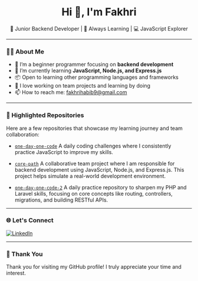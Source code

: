 ## <h1 align="center">Hi 👋, I'm Fakhri</h1>

<p align="center">
  🚀 Junior Backend Developer |  🌱 Always Learning  | 💻 JavaScript Explorer
</p>

---

### 👨‍💻 About Me

- 🌱 I’m a beginner programmer focusing on **backend development**
- 🔧 I’m currently learning **JavaScript, Node.js, and Express.js**
- 📦 Open to learning other programming languages and frameworks
- 🤝 I love working on team projects and learning by doing
- 📫 How to reach me: fakhrihabib9@gmail.com

---

### 📁 Highlighted Repositories

Here are a few repositories that showcase my learning journey and team collaboration:

- [`one-day-one-code`](https://github.com/FakhriHH/one-day-one-code)
A daily coding challenges where I consistently practice JavaScript to improve my skills.

- [`core-path`](https://github.com/FakhriHH/one-day-one-code)
A collaborative team project where I am responsible for backend development using JavaScript, Node.js, and Express.js. This project helps simulate a real-world development environment.

- [`one-day-one-code-2`](https://github.com/FakhriHH/one-day-one-code)
A daily practice repository to sharpen my PHP and Laravel skills, focusing on core concepts like routing, controllers, migrations, and building RESTful APIs.

---

### 🌐 Let's Connect

[![LinkedIn](https://img.shields.io/badge/LinkedIn-blue?style=flat&logo=linkedin)](www.linkedin.com/in/fakhrihh)  

---

### 🙏 Thank You
Thank you for visiting my GitHub profile! I truly appreciate your time and interest.
